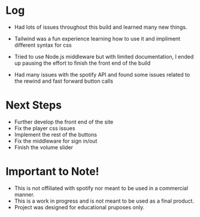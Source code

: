 # Log
- Had lots of issues throughout this build and learned many new things.
- Tailwind was a fun experience learning how to use it and impliment different syntax for css
- Tried to use Node.js middleware but with limited documentation, I ended up pausing the effort to finish the front end of the build

- Had many issues with the spotify API and found some issues related to the rewind and fast forward button calls

# Next Steps
- Further develop the front end of the site
- Fix the player css issues
- Implement the rest of the buttons
- Fix the middleware for sign in/out
- Finish the volume slider

# Important to Note!
- This is not offiliated with spotify nor meant to be used in a commercial manner.
- This is a work in progress and is not meant to be used as a final product.
- Project was designed for educational pruposes only.

